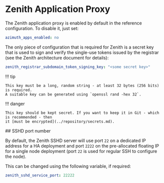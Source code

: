 # Zenith Application Proxy

The Zenith application proxy is enabled by default in the reference configuration. To disable
it, just set:

```yaml  title="environments/my-site/inventory/group_vars/all/variables.yml"
azimuth_apps_enabled: no
```

The only piece of configuration that is required for Zenith is a secret key that is used
to sign and verify the single-use tokens issued by the registrar (see the Zenith architecture
document for details):

```yaml  title="environments/my-site/inventory/group_vars/all/secrets.yml"
zenith_registrar_subdomain_token_signing_key: "<some secret key>"
```

!!! tip

    This key must be a long, random string - at least 32 bytes (256 bits) is required.
    A suitable key can be generated using `openssl rand -hex 32`.

!!! danger

    This key should be kept secret. If you want to keep it in Git - which is recommended - then
    it [must be encrypted](../repository/secrets.md).

## SSHD port number

By default, the Zenith SSHD server will use port `22` on a dedicated IP address for a HA
deployment and port `2222` on the pre-allocated floating IP for a single node deployment
(port `22` is used for regular SSH to configure the node).

This can be changed using the following variable, if required:

```yaml  title="environments/my-site/inventory/group_vars/all/variables.yml"
zenith_sshd_service_port: 22222
```
